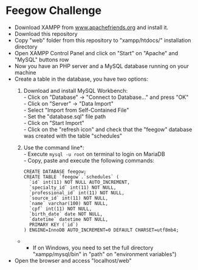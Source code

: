 # Feegow Challenge

- Download XAMPP from www.apachefriends.org and install it.
- Download this repository
- Copy "web" folder from this repository to "xampp/htdocs/" installation directory
- Open XAMPP Control Panel and click on "Start" on "Apache" and "MySQL" buttons row
- Now you have an PHP server and a MySQL database running on your machine
- Create a table in the database, you have two options:  
    1) Download and install MySQL Workbench:  
      - Click on "Database" -> "Connect to Database..." and press "OK"  
      - Click on "Server" -> "Data Import"  
      - Select "Import from Self-Contained File"  
      - Set the "database.sql" file path  
      - Click on "Start Import"  
      - Click on the "refresh icon" and check that the "feegow" database was created with the table "schedules"
     
    2) Use the command line*:  
      - Execute `mysql -u root` on terminal to login on MariaDB  
      - Copy, paste and execute the following commands:  
        ```
        CREATE DATABASE feegow;  
        CREATE TABLE `feegow`.`schedules` (
          `id` int(11) NOT NULL AUTO_INCREMENT,
          `specialty_id` int(11) NOT NULL,
          `professional_id` int(11) NOT NULL,
          `source_id` int(11) NOT NULL,
          `name` varchar(100) NOT NULL,
          `cpf` int(11) NOT NULL,
          `birth_date` date NOT NULL,
          `datetime` datetime NOT NULL,
          PRIMARY KEY (`id`)
        ) ENGINE=InnoDB AUTO_INCREMENT=0 DEFAULT CHARSET=utf8mb4;
        ```  
     - * If on Windows, you need to set the full directory "xampp/mysql/bin" in "path" on "environment variables")
- Open the browser and access "localhost/web"
